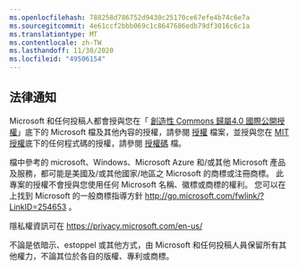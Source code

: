 ```yaml
---
ms.openlocfilehash: 788258d786752d9430c25170ce67efe4b74c6e7a
ms.sourcegitcommit: 4e61ccf2bbb069c1c8647686edb79df3016c6c1a
ms.translationtype: MT
ms.contentlocale: zh-TW
ms.lasthandoff: 11/30/2020
ms.locfileid: "49506154"
---
```

## <a name="legal-notices"></a>法律通知
Microsoft 和任何投稿人都會授與您在「 [創造性 Commons 歸屬4.0 國際公開授權](https://creativecommons.org/licenses/by/4.0/legalcode)」底下的 Microsoft 檔及其他內容的授權，請參閱 [授權](LICENSE) 檔案，並授與您在 [MIT 授權](https://opensource.org/licenses/MIT)底下的任何程式碼的授權，請參閱 [授權碼](LICENSE-CODE) 檔。

檔中參考的 microsoft、Windows、Microsoft Azure 和/或其他 Microsoft 產品及服務，都可能是美國及/或其他國家/地區之 Microsoft 的商標或注冊商標。
此專案的授權不會授與您使用任何 Microsoft 名稱、徽標或商標的權利。
您可以在上找到 Microsoft 的一般商標指導方針 http://go.microsoft.com/fwlink/?LinkID=254653 。

隱私權資訊可在 https://privacy.microsoft.com/en-us/

不論是依暗示、estoppel 或其他方式，由 Microsoft 和任何投稿人員保留所有其他權力，不論其位於各自的版權、專利或商標。